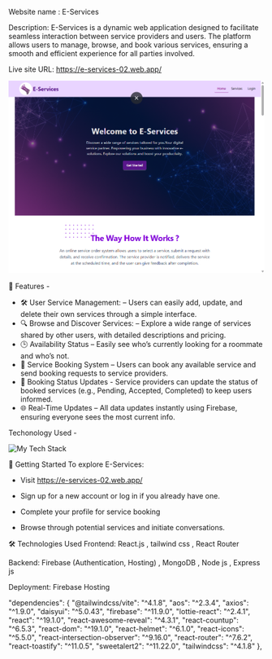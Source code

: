 Website name : E-Services

Description: E-Services is a dynamic web application designed to facilitate seamless interaction between service providers and users. The platform allows users to manage, browse, and book various services, ensuring a smooth and efficient experience for all parties involved.

Live site URL: https://e-services-02.web.app/

<img src="https://github.com/hasan6t7/e-services/blob/main/Screenshot%202025-08-09%20154932.png"  />



🌟 Features -

- 🛠️ User Service Management: – Users can easily add, update, and delete their own services through a simple interface.
- 🔍 Browse and Discover Services: – Explore a wide range of services shared by other users, with detailed descriptions and pricing.
- 🕒 Availability Status – Easily see who’s currently looking for a roommate and who’s not.
- 📅 Service Booking System – Users can book any available service and send booking requests to service providers.
- 🔄 Booking Status Updates - Service providers can update the status of booked services (e.g., Pending, Accepted, Completed) to keep users informed.
- 🌐 Real-Time Updates – All data updates instantly using Firebase, ensuring everyone sees the most current info.

Techonology Used -
<p align="left">
  <img src="https://camo.githubusercontent.com/1eff0011bba9911dcfa1483a6d02a7a9fa5778460633e1ac0c346bc7c69d2b98/68747470733a2f2f736b696c6c69636f6e732e6465762f69636f6e733f693d68746d6c2c6373732c6a732c72656163742c7461696c77696e642c6e6f64656a732c657870726573732c6d6f6e676f64622c66697265626173652c676974" alt="My Tech Stack" data-canonical-src="https://skillicons.dev/icons?i=html,css,js,react,tailwind,nodejs,express,mongodb,firebase,git" />
</p>



🚀 Getting Started
To explore E-Services:

* Visit https://e-services-02.web.app/

* Sign up for a new account or log in if you already have one.

* Complete your profile for service booking

* Browse through potential services and initiate conversations.

🛠️ Technologies Used
Frontend: React.js , tailwind css , React Router 

Backend: Firebase (Authentication, Hosting) , MongoDB , Node js , Express js

Deployment: Firebase Hosting

"dependencies": {
    "@tailwindcss/vite": "^4.1.8",
    "aos": "^2.3.4",
    "axios": "^1.9.0",
    "daisyui": "^5.0.43",
    "firebase": "^11.9.0",
    "lottie-react": "^2.4.1",
    "react": "^19.1.0",
    "react-awesome-reveal": "^4.3.1",
    "react-countup": "^6.5.3",
    "react-dom": "^19.1.0",
    "react-helmet": "^6.1.0",
    "react-icons": "^5.5.0",
    "react-intersection-observer": "^9.16.0",
    "react-router": "^7.6.2",
    "react-toastify": "^11.0.5",
    "sweetalert2": "^11.22.0",
    "tailwindcss": "^4.1.8"
  },
 
